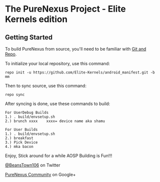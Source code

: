 The PureNexus Project - Elite Kernels edition
=====================

Getting Started
---------------

To build PureNexus from source, you'll need to be familiar with
[Git and Repo](http://source.android.com/download/using-repo).


To initialize your local repository, use this command:

	repo init -u https://github.com/Elite-Kernels/android_manifest.git -b mm

Then to sync source, use this command:

	repo sync

After syncing is done, use these commands to build:

    For UserDebug Builds
    1.) . build/envsetup.sh
    2.) brunch xxxx    xxxx= device name aka shamu

    For User Builds
    1.) . build/envsetup.sh
    2.) breakfast
    3.) Pick Device
    4.) mka bacon

Enjoy, Stick around for a while AOSP Building is Fun!!!

[@BeansTown106](https://twitter.com/beanstown106) on Twitter

[PureNexus Community](https://plus.google.com/u/0/communities/103055954354785266764) on Google+
